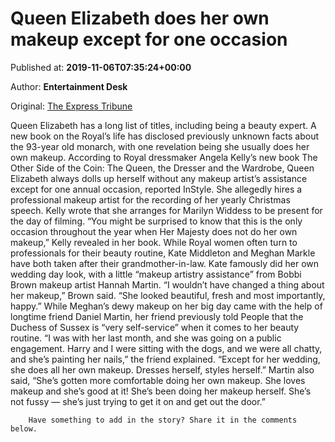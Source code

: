 
# Queen Elizabeth does her own makeup except for one occasion

Published at: **2019-11-06T07:35:24+00:00**

Author: **Entertainment Desk**

Original: [The Express Tribune](https://tribune.com.pk/story/2094530/4-queen-elizabeth-makeup-except-one-occasion/)

Queen Elizabeth has a long list of titles, including being a beauty expert. A new book on the Royal’s life has disclosed previously unknown facts about the 93-year old monarch, with one revelation being she usually does her own makeup.
According to Royal dressmaker Angela Kelly’s new book The Other Side of the Coin: The Queen, the Dresser and the Wardrobe, Queen Elizabeth always dolls up herself without any makeup artist’s assistance except for one annual occasion, reported InStyle.
She allegedly hires a professional makeup artist for the recording of her yearly Christmas speech. Kelly wrote that she arranges for Marilyn Widdess to be present for the day of filming.
“You might be surprised to know that this is the only occasion throughout the year when Her Majesty does not do her own makeup,” Kelly revealed in her book.
While Royal women often turn to professionals for their beauty routine, Kate Middleton and Meghan Markle have both taken after their grandmother-in-law. Kate famously did her own wedding day look, with a little “makeup artistry assistance” from Bobbi Brown makeup artist Hannah Martin. “I wouldn’t have changed a thing about her makeup,” Brown said. “She looked beautiful, fresh and most importantly, happy.”
While Meghan’s dewy makeup on her big day came with the help of longtime friend Daniel Martin, her friend previously told People that the Duchess of Sussex is “very self-service” when it comes to her beauty routine.
“I was with her last month, and she was going on a public engagement. Harry and I were sitting with the dogs, and we were all chatty, and she’s painting her nails,” the friend explained. “Except for her wedding, she does all her own makeup. Dresses herself, styles herself.”
Martin also said, “She’s gotten more comfortable doing her own makeup. She loves makeup and she’s good at it! She’s been doing her makeup herself. She’s not fussy — she’s just trying to get it on and get out the door.”

        Have something to add in the story? Share it in the comments below. 
      
